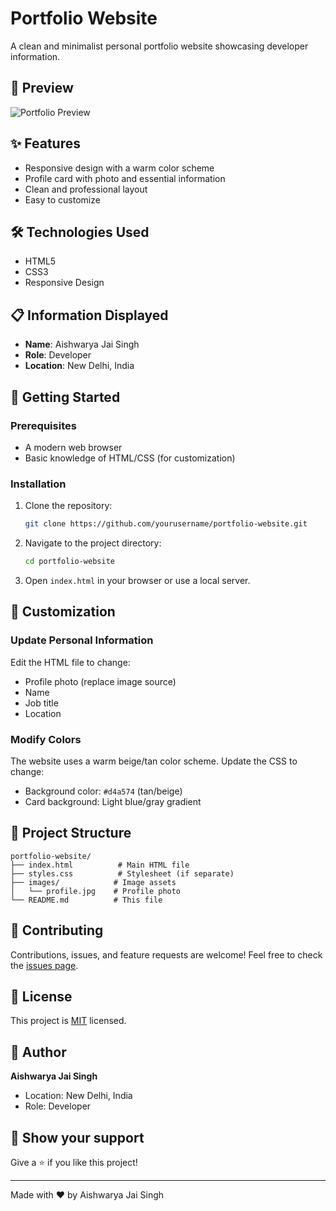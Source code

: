 # Portfolio Website

A clean and minimalist personal portfolio website showcasing developer information.

## 🎨 Preview

![Portfolio Preview](screenshot.png)

## ✨ Features

- Responsive design with a warm color scheme
- Profile card with photo and essential information
- Clean and professional layout
- Easy to customize

## 🛠️ Technologies Used

- HTML5
- CSS3
- Responsive Design

## 📋 Information Displayed

- **Name**: Aishwarya Jai Singh
- **Role**: Developer
- **Location**: New Delhi, India

## 🚀 Getting Started

### Prerequisites

- A modern web browser
- Basic knowledge of HTML/CSS (for customization)

### Installation

1. Clone the repository:
   ```bash
   git clone https://github.com/yourusername/portfolio-website.git
   ```

2. Navigate to the project directory:
   ```bash
   cd portfolio-website
   ```

3. Open `index.html` in your browser or use a local server.

## 🎨 Customization

### Update Personal Information

Edit the HTML file to change:
- Profile photo (replace image source)
- Name
- Job title
- Location

### Modify Colors

The website uses a warm beige/tan color scheme. Update the CSS to change:
- Background color: `#d4a574` (tan/beige)
- Card background: Light blue/gray gradient

## 📁 Project Structure

```
portfolio-website/
├── index.html          # Main HTML file
├── styles.css          # Stylesheet (if separate)
├── images/            # Image assets
│   └── profile.jpg    # Profile photo
└── README.md          # This file
```

## 🤝 Contributing

Contributions, issues, and feature requests are welcome! Feel free to check the [issues page](https://github.com/yourusername/portfolio-website/issues).

## 📝 License

This project is [MIT](LICENSE) licensed.

## 👤 Author

**Aishwarya Jai Singh**
- Location: New Delhi, India
- Role: Developer

## 🌟 Show your support

Give a ⭐️ if you like this project!

---

Made with ❤️ by Aishwarya Jai Singh
